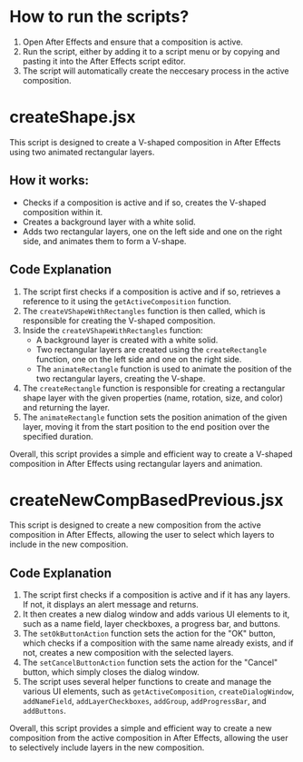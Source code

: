 # How to run the scripts?

1. Open After Effects and ensure that a composition is active.
2. Run the script, either by adding it to a script menu or by copying and pasting it into the After Effects script editor.
3. The script will automatically create the neccesary process in the active composition.


# createShape.jsx

This script is designed to create a V-shaped composition in After Effects using two animated rectangular layers.

## How it works:

- Checks if a composition is active and if so, creates the V-shaped composition within it.
- Creates a background layer with a white solid.
- Adds two rectangular layers, one on the left side and one on the right side, and animates them to form a V-shape.

## Code Explanation

1. The script first checks if a composition is active and if so, retrieves a reference to it using the `getActiveComposition` function.
2. The `createVShapeWithRectangles` function is then called, which is responsible for creating the V-shaped composition.
3. Inside the `createVShapeWithRectangles` function:
   - A background layer is created with a white solid.
   - Two rectangular layers are created using the `createRectangle` function, one on the left side and one on the right side.
   - The `animateRectangle` function is used to animate the position of the two rectangular layers, creating the V-shape.
4. The `createRectangle` function is responsible for creating a rectangular shape layer with the given properties (name, rotation, size, and color) and returning the layer.
5. The `animateRectangle` function sets the position animation of the given layer, moving it from the start position to the end position over the specified duration.

Overall, this script provides a simple and efficient way to create a V-shaped composition in After Effects using rectangular layers and animation.


# createNewCompBasedPrevious.jsx

This script is designed to create a new composition from the active composition in After Effects, allowing the user to select which layers to include in the new composition.

## Code Explanation

1. The script first checks if a composition is active and if it has any layers. If not, it displays an alert message and returns.
2. It then creates a new dialog window and adds various UI elements to it, such as a name field, layer checkboxes, a progress bar, and buttons.
3. The `setOkButtonAction` function sets the action for the "OK" button, which checks if a composition with the same name already exists, and if not, creates a new composition with the selected layers.
4. The `setCancelButtonAction` function sets the action for the "Cancel" button, which simply closes the dialog window.
5. The script uses several helper functions to create and manage the various UI elements, such as `getActiveComposition`, `createDialogWindow`, `addNameField`, `addLayerCheckboxes`, `addGroup`, `addProgressBar`, and `addButtons`.

Overall, this script provides a simple and efficient way to create a new composition from the active composition in After Effects, allowing the user to selectively include layers in the new composition.
